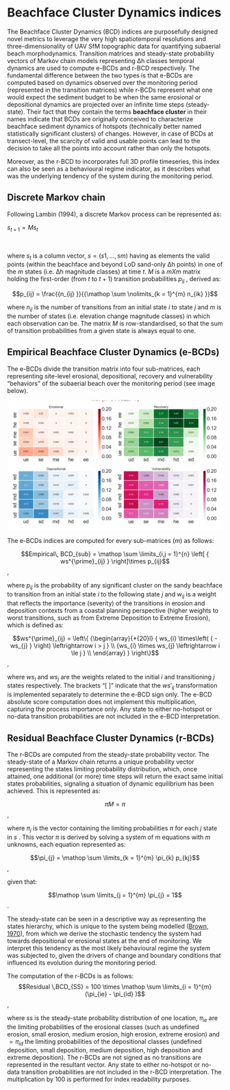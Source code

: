 # Beachface Cluster Dynamics indices

The Beachface Cluster Dynamics (BCD) indices are purposefully designed novel metrics to leverage the very high spatiotemporal resolutions and three-dimensionality of UAV SfM topographic data for quantifying subaerial beach morphodynamics. Transition matrices and steady-state probability vectors of Markov chain models representing Δh classes temporal dynamics are used to compute e-BCDs and r-BCD respectively.
The fundamental difference between the two types is that e-BCDs are computed based on dynamics observed over the monitoring period (represented in the transition matrices) while r-BCDs represent what one would expect the sediment budget to be when the same erosional or depositional dynamics are projected over an infinite time steps (steady-state).
Their fact that they contain the terms __beachface cluster__ in their names indicate that BCDs are originally conceived to characterize beachface sediment dynamics of hotspots (technically better named statistically significant clusters) of changes. However, in case of BCDs at transect-level, the scarcity of valid and usable points can lead to the decision to take all the points into account rather than only the hotspots.

Moreover, as the r-BCD to incorporates full 3D profile timeseries, this index can also be seen as a behavioural regime indicator, as it describes what was the underlying tendency of the system during the monitoring period.

## Discrete Markov chain

Following Lambin (1994), a discrete Markov process can be represented as:

$s_{t + 1} = Ms_{t}$

<br>

where $s_{t}$ is a column vector, $s=(s1,..., sm)$ having as elements the valid points (within the beachface and beyond LoD sand-only Δh points) in one of the $m$ states (i.e. Δh magnitude classes) at time $t$. $M$ is a $m X m$ matrix holding the first-order (from $t$ to $t+1$) transition probabilities $p_{ij}$ , derived as:

$$p_{ij} = \frac{{n_{ij} }}{{\mathop \sum \nolimits_{k = 1}^{m} n_{ik} }}$$

where $n_{ij}$ is the number of transitions from an initial state $i$ to state $j$ and $m$ is the number of states (i.e. elevation change magnitude classes) in which each observation can be. The matrix $M$ is row-standardised, so that the sum of transition probabilities from a given state is always equal to one.

## Empirical Beachface Cluster Dynamics (e-BCDs)
The e-BCDs divide the transition matrix into four sub-matrices, each representing site-level erosional, depositional, recovery and vulnerability “behaviors” of the subaerial beach over the monitoring period (see image below).

![im](images/wbl_p_matrix.png)

The e-BCDs indices are computed for every sub-matrices ($m$) as follows:

$$Empirical\, BCD_{sub} = \mathop \sum \limits_{i,j = 1}^{n} \left[ { ws^{\prime}_{ij} } \right]\times p_{ij}$$ ,<br>

where $p_{ij}$ is the probability of any significant cluster on the sandy beachface to transition from an initial state $i$ to the following state $j$ and $w_{ij}$ is a weight that reflects the importance (severity) of the transitions in erosion and deposition contexts from a coastal planning perspective (higher weights to worst transitions, such as from Extreme Deposition to Extreme Erosion), which is defined as:

$$ws^{\prime}_{ij} = \left\{ {\begin{array}{*{20}l} { ws_{i} \times\left( { - ws_{j} } \right) \leftrightarrow i > j } \\ {ws_{i} \times ws_{j} \leftrightarrow i \le j } \\ \end{array} } \right\}$$ ,<br>

where $ws_{i}$ and $ws_{j}$ are the weights related to the initial $i$ and transitioning $j$ states respectively. The brackets “[ ]” indicate that the $ws'_{ij}$ transformation is implemented separately to determine the e-BCD sign only. The e-BCD absolute score computation does not implement this multiplication, capturing the process importance only. Any state to either no-hotspot or no-data transition probabilities are not included in the e-BCD interpretation.

## Residual Beachface Cluster Dynamics (r-BCDs)
The r-BCDs are computed from the steady-state probability vector.
The steady-state of a Markov chain returns a unique probability vector representing the states limiting probability distribution, which, once attained, one additional (or more) time steps will return the exact same initial states probabilities, signaling a situation of dynamic equilibrium has been achieved. This is represented as:

$$\pi M = \pi$$ ,<br>

where $π_{j}$   is the vector containing the limiting probabilities $π$ for each $j$  state in $s$ . This vector $π$  is derived by solving a system of m equations with $m$  unknowns, each equation represented as:

$$\pi_{j} = \mathop \sum \limits_{k = 1}^{m} \pi_{k} p_{kj}$$ ,<br>

given that:

$$\mathop \sum \limits_{j = 1}^{m} \pi_{j} = 1$$.

The steady-state can be seen in a descriptive way as representing the states hierarchy, which is unique to the system being modelled ([Brown, 1970](http://dx.doi.org/10.2307/143152)), from which we derive the stochastic tendency the system had towards depositional or erosional states at the end of monitoring. We interpret this tendency as the most likely behavioural regime the system was subjected to, given the drivers of change and boundary conditions that influenced its evolution during the monitoring period.

The computation of the r-BCDs is as follows:
$$Residual \,BCD_{SS} = 100 \times \mathop \sum \limits_{i = 1}^{m} (\pi_{ie} - \pi_{id} )$$,<br>

where $ss$  is the steady-state probability distribution of one location, $π_{ie}$  are the limiting probabilities of the erosional classes (such as undefined erosion, small erosion, medium erosion, high erosion, extreme erosion) and $=π_{id}$  the limiting probabilities of the depositional classes (undefined deposition, small deposition, medium deposition, high deposition and extreme deposition). The r-BCDs are not signed as no transitions are represented in the resultant vector. Any state to either no-hotspot or no-data transition probabilities are not included in the r-BCD interpretation. The multiplication by 100 is performed for index readability purposes.
